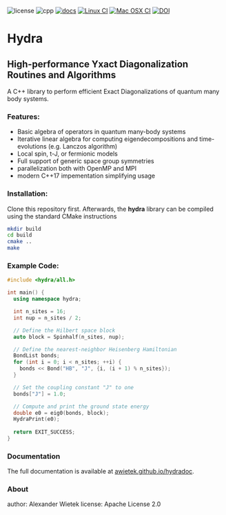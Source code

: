 ![license](https://img.shields.io/badge/license-Apache%202.0-blue)
![cpp](https://img.shields.io/badge/C++-17-blue.svg?style=flat&logo=c%2B%2B)
[![docs](https://img.shields.io/badge/Documentation-here-red.svg)](https://awietek.github.io/hydradoc)
[![Linux CI](https://github.com/awietek/hydra/actions/workflows/linux.yml/badge.svg?style=for-the-badge)](https://github.com/awietek/hydra/actions/workflows/linux.yml)
[![Mac OSX CI](https://github.com/awietek/hydra/actions/workflows/osx.yml/badge.svg?style=for-the-badge)](https://github.com/awietek/hydra/actions/workflows/osx.yml)
[![DOI](https://zenodo.org/badge/169422780.svg)](https://zenodo.org/badge/latestdoi/169422780)


# Hydra
## High-performance Yxact Diagonalization Routines and Algorithms

A C++ library to perform efficient Exact Diagonalizations of quantum many body systems. 

### Features:
- Basic algebra of operators in quantum many-body systems
- Iterative linear algebra for computing eigendecompositions and time-evolutions (e.g. Lanczos algorithm)
- Local spin, t-J, or fermionic models
- Full support of generic space group symmetries
- parallelization both with OpenMP and MPI
- modern C++17 impementation simplifying usage

### Installation:
Clone this repository first. Afterwards, the **hydra** library can be compiled using the standard CMake instructions
```bash
mkdir build
cd build
cmake ..
make
```

### Example Code:
```cpp
#include <hydra/all.h>

int main() {
  using namespace hydra;

  int n_sites = 16;
  int nup = n_sites / 2;

  // Define the Hilbert space block
  auto block = Spinhalf(n_sites, nup);

  // Define the nearest-neighbor Heisenberg Hamiltonian
  BondList bonds;
  for (int i = 0; i < n_sites; ++i) {
    bonds << Bond("HB", "J", {i, (i + 1) % n_sites});
  }

  // Set the coupling constant "J" to one
  bonds["J"] = 1.0;

  // Compute and print the ground state energy
  double e0 = eig0(bonds, block);
  HydraPrint(e0);
  
  return EXIT_SUCCESS;
}

```

### Documentation
The full documentation is available at [awietek.github.io/hydradoc](https://awietek.github.io/hydradoc).

### About
author:   Alexander Wietek
license:   Apache License 2.0
